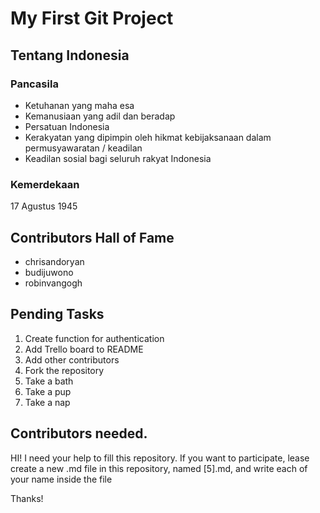 # My First Git Project
## Tentang Indonesia
### Pancasila
- Ketuhanan yang maha esa
- Kemanusiaan yang adil dan beradap
- Persatuan Indonesia
- Kerakyatan yang dipimpin oleh hikmat kebijaksanaan dalam permusyawaratan / keadilan
- Keadilan sosial bagi seluruh rakyat Indonesia

### Kemerdekaan
17 Agustus 1945

## Contributors Hall of Fame
- chrisandoryan
- budijuwono
- robinvangogh

## Pending Tasks
1. Create function for authentication
2. Add Trello board to README
3. Add other contributors
4. Fork the repository
5. Take a bath
6. Take a pup
7. Take a nap

## Contributors needed.
HI! I need your help to fill this repository. If you want to participate, lease create a new .md file in this repository, named [5].md, and write each of your name inside the file

Thanks!

